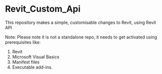 
# Revit_Custom_Api
This repository makes a simple, customisable changes to Revit, using Revit API


Note: Please note it is not a standalone repo, it needs to get activated using prerequisites like: 
1. Revit
2. Microsoft Visual Basics
3. Manifest files
4. Executable add-ins.

